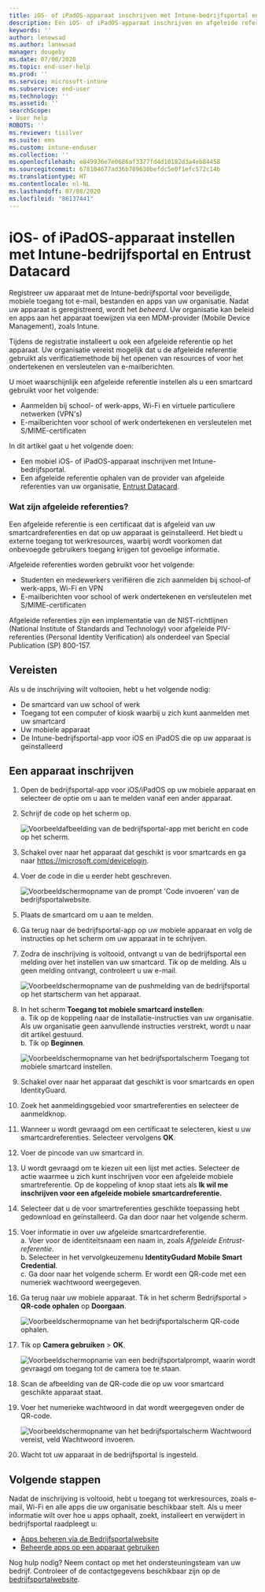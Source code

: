 ```yaml
---
title: iOS- of iPadOS-apparaat inschrijven met Intune-bedrijfsportal en Entrust Datacard
description: Een iOS- of iPadOS-apparaat inschrijven en afgeleide referentieverificatie instellen met Entrust Datacard.
keywords: ''
author: lenewsad
ms.author: lanewsad
manager: dougeby
ms.date: 07/08/2020
ms.topic: end-user-help
ms.prod: ''
ms.service: microsoft-intune
ms.subservice: end-user
ms.technology: ''
ms.assetid: ''
searchScope:
- User help
ROBOTS: ''
ms.reviewer: tisilver
ms.suite: ems
ms.custom: intune-enduser
ms.collection: ''
ms.openlocfilehash: e849936e7e0686af3377fd4d10182d3a4eb84458
ms.sourcegitcommit: 678104677ad36b789630befdc5e0f1efc572c14b
ms.translationtype: HT
ms.contentlocale: nl-NL
ms.lasthandoff: 07/08/2020
ms.locfileid: "86137441"
---
```

# <a name="set-up-ios-or-ipados-device-with-company-portal-and-entrust-datacard"></a>iOS- of iPadOS-apparaat instellen met Intune-bedrijfsportal en Entrust Datacard

Registreer uw apparaat met de Intune-bedrijfsportal voor beveiligde, mobiele toegang tot e-mail, bestanden en apps van uw organisatie. Nadat uw apparaat is geregistreerd, wordt het *beheerd*. Uw organisatie kan beleid en apps aan het apparaat toewijzen via een MDM-provider (Mobile Device Management), zoals Intune.  

Tijdens de registratie installeert u ook een afgeleide referentie op het apparaat. Uw organisatie vereist mogelijk dat u de afgeleide referentie gebruikt als verificatiemethode bij het openen van resources of voor het ondertekenen en versleutelen van e-mailberichten. 

U moet waarschijnlijk een afgeleide referentie instellen als u een smartcard gebruikt voor het volgende:  

* Aanmelden bij school- of werk-apps, Wi-Fi en virtuele particuliere netwerken (VPN's)
* E-mailberichten voor school of werk ondertekenen en versleutelen met S/MIME-certificaten  

In dit artikel gaat u het volgende doen:  

   * Een mobiel iOS- of iPadOS-apparaat inschrijven met Intune-bedrijfsportal.  
   * Een afgeleide referentie ophalen van de provider van afgeleide referenties van uw organisatie, [Entrust Datacard](https://www.entrustdatacard.com/).  

### <a name="what-are-derived-credentials"></a>Wat zijn afgeleide referenties?  
Een afgeleide referentie is een certificaat dat is afgeleid van uw smartcardreferenties en dat op uw apparaat is geïnstalleerd. Het biedt u externe toegang tot werkresources, waarbij wordt voorkomen dat onbevoegde gebruikers toegang krijgen tot gevoelige informatie.  

Afgeleide referenties worden gebruikt voor het volgende: 
* Studenten en medewerkers verifiëren die zich aanmelden bij school-of werk-apps, Wi-Fi en VPN
* E-mailberichten voor school of werk ondertekenen en versleutelen met S/MIME-certificaten

Afgeleide referenties zijn een implementatie van de NIST-richtlijnen (National Institute of Standards and Technology) voor afgeleide PIV-referenties (Personal Identity Verification) als onderdeel van Special Publication (SP) 800-157.  

## <a name="prerequisites"></a>Vereisten

 Als u de inschrijving wilt voltooien, hebt u het volgende nodig:

* De smartcard van uw school of werk
* Toegang tot een computer of kiosk waarbij u zich kunt aanmelden met uw smartcard
* Uw mobiele apparaat
* De Intune-bedrijfsportal-app voor iOS en iPadOS die op uw apparaat is geïnstalleerd  


## <a name="enroll-device"></a>Een apparaat inschrijven  
1. Open de bedrijfsportal-app voor iOS/iPadOS op uw mobiele apparaat en selecteer de optie om u aan te melden vanaf een ander apparaat.  

2. Schrijf de code op het scherm op.  

    ![Voorbeeldafbeelding van de bedrijfsportal-app met bericht en code op het scherm.](./media/copy-code-intercede.png)   

3. Schakel over naar het apparaat dat geschikt is voor smartcards en ga naar https://microsoft.com/devicelogin. 
4. Voer de code in die u eerder hebt geschreven.  

    ![Voorbeeldschermopname van de prompt 'Code invoeren' van de bedrijfsportalwebsite.](./media/enter-code-intercede.png)   

5. Plaats de smartcard om u aan te melden.   
6. Ga terug naar de bedrijfsportal-app op uw mobiele apparaat en volg de instructies op het scherm om uw apparaat in te schrijven.  
7. Zodra de inschrijving is voltooid, ontvangt u van de bedrijfsportal een melding over het instellen van uw smartcard. Tik op de melding. Als u geen melding ontvangt, controleert u uw e-mail.   

    ![Voorbeeldschermopname van de pushmelding van de bedrijfsportal op het startscherm van het apparaat.](./media/action-required-in-app-intercede.png)  

8. In het scherm **Toegang tot mobiele smartcard instellen**:   
    a. Tik op de koppeling naar de installatie-instructies van uw organisatie. Als uw organisatie geen aanvullende instructies verstrekt, wordt u naar dit artikel gestuurd.  
    b. Tik op **Beginnen**.  

    ![Voorbeeldschermopname van het bedrijfsportalscherm Toegang tot mobiele smartcard instellen.](./media/smart-card-info-intercede.png)

9. Schakel over naar het apparaat dat geschikt is voor smartcards en open IdentityGuard. 
10. Zoek het aanmeldingsgebied voor smartreferenties en selecteer de aanmeldknop.  
11. Wanneer u wordt gevraagd om een certificaat te selecteren, kiest u uw smartcardreferenties. Selecteer vervolgens **OK**. 
12. Voer de pincode van uw smartcard in.  
13. U wordt gevraagd om te kiezen uit een lijst met acties. Selecteer de actie waarmee u zich kunt inschrijven voor een afgeleide mobiele smartreferentie. Op de koppeling of knop staat iets als **Ik wil me inschrijven voor een afgeleide mobiele smartcardreferentie.**  
14. Selecteer dat u de voor smartreferenties geschikte toepassing hebt gedownload en geïnstalleerd. Ga dan door naar het volgende scherm.   
15. Voer informatie in over uw afgeleide smartcardreferentie.  
    a. Voer voor de identiteitsnaam een naam in, zoals *Afgeleide Entrust-referentie*.  
    b. Selecteer in het vervolgkeuzemenu **IdentityGudard Mobile Smart Credential**.  
    c. Ga door naar het volgende scherm. Er wordt een QR-code met een numeriek wachtwoord weergegeven.  

16. Ga terug naar uw mobiele apparaat. Tik in het scherm Bedrijfsportal > **QR-code ophalen** op **Doorgaan**. 

    ![Voorbeeldschermopname van het bedrijfsportalscherm QR-code ophalen.](./media/get-qr-code-intercede.png)  
17. Tik op **Camera gebruiken** > **OK**.  

    ![Voorbeeldschermopname van een bedrijfsportalprompt, waarin wordt gevraagd om toegang tot de camera toe te staan.](./media/allow-cp-camera-access-intercede.png)  
18. Scan de afbeelding van de QR-code die op uw voor smartcard geschikte apparaat staat.  
19. Voer het numerieke wachtwoord in dat wordt weergegeven onder de QR-code.  

    ![Voorbeeldschermopname van het bedrijfsportalscherm Wachtwoord vereist, veld Wachtwoord invoeren.](./media/enter-password-derived-credentials.png)   

20. Wacht tot uw apparaat in de bedrijfsportal is ingesteld.  


## <a name="next-steps"></a>Volgende stappen  
Nadat de inschrijving is voltooid, hebt u toegang tot werkresources, zoals e-mail, Wi-Fi en alle apps die uw organisatie beschikbaar stelt. Als u meer informatie wilt over hoe u apps ophaalt, zoekt, installeert en verwijdert in bedrijfsportal raadpleegt u:

* [Apps beheren via de Bedrijfsportalwebsite](manage-apps-cpweb.md)  
* [Beheerde apps op een apparaat gebruiken](use-managed-apps-on-your-device-ios.md)  

Nog hulp nodig? Neem contact op met het ondersteuningsteam van uw bedrijf. Controleer of de contactgegevens beschikbaar zijn op de [bedrijfsportalwebsite](https://go.microsoft.com/fwlink/?linkid=2010980).  
